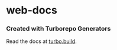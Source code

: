 # web-docs

### Created with Turborepo Generators

Read the docs at [turbo.build](https://turbo.build/repo/docs/core-concepts/monorepos/code-generation).
